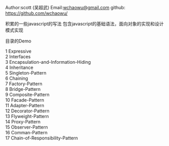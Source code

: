 Author:scott (吴超武)
Email:wchaowu@gmail.com
github:<a href="https://github.com/wchaowu/Javascript-Design-Patterns"> https://github.com/wchaowu/</a>
<div id="weibowidget">
<script type="text/javascript">
var weibocode = '<if';
weibocode +='rame width="100%" height="550" class="share_self"  frameborder="0" scrolling="no" src="http://widget.weibo.com/weiboshow/index.php?language=&width=0&height=550&fansRow=2&ptype=1&speed=0&skin=1&isTitle=1&noborder=1&isWeibo=1&isFans=1&uid=2000508384&verifier=2b028f79&dpc=1">';
document.getElementById('weibowidget').innerHTML = weibocode;
</script>
</div>
积累的一些javascript的写法
包含javascript的基础语法，面向对象的实现和设计模式实现

目录的Demo

1 Expressive <br />
2 Interfaces <br />
3 Encapsulation-and-Information-Hiding <br />
4 Inheritance <br />
5 Singleton-Pattern <br />
6 Chaining <br />
7 Factory-Pattern <br />
8 Bridge-Pattern <br />
9 Composite-Pattern <br />
10 Facade-Pattern <br />
11 Adapter-Pattern <br />
12 Decorator-Pattern <br />
13 Flyweight-Pattern <br />
14 Proxy-Pattern <br />
15 Observer-Pattern <br />
16 Comman-Pattern <br />
17 Chain-of-Responsibility-Pattern <br />
